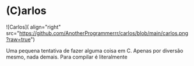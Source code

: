 # (C)arlos
![Carlos]( align="right" src="https://github.com/AnotherProgrammerrr/carlos/blob/main/carlos.png?raw=true")

Uma pequena tentativa de fazer alguma coisa em C.
Apenas por diversão mesmo, nada demais.
Para compilar é literalmente

